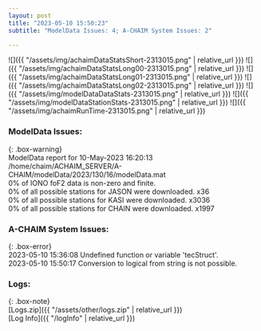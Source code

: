 ```yaml
---
layout: post
title: "2023-05-10 15:50:23"
subtitle: "ModelData Issues: 4; A-CHAIM System Issues: 2"

---
```


![]({{ "/assets/img/achaimDataStatsShort-2313015.png" | relative_url }})
![]({{ "/assets/img/achaimDataStatsLong00-2313015.png" | relative_url }})
![]({{ "/assets/img/achaimDataStatsLong01-2313015.png" | relative_url }})
![]({{ "/assets/img/achaimDataStatsLong02-2313015.png" | relative_url }})
![]({{ "/assets/img/modelDataDataStats-2313015.png" | relative_url }})
![]({{ "/assets/img/modelDataStationStats-2313015.png" | relative_url }})
![]({{ "/assets/img/achaimRunTime-2313015.png" | relative_url }})


### ModelData Issues:  
  
{: .box-warning}  
 ModelData report for 10-May-2023 16:20:13   
 /home/chaim/ACHAIM_SERVER/A-CHAIM/modelData/2023/130/16/modelData.mat   
 0% of IONO foF2 data is non-zero and finite.   
 0% of all possible stations for JASON were downloaded. x36   
 0% of all possible stations for KASI were downloaded. x3036   
 0% of all possible stations for CHAIN were downloaded. x1997   
  
### A-CHAIM System Issues:  
  
{: .box-error}  
2023-05-10 15:36:08 Undefined function or variable 'tecStruct'.  
2023-05-10 15:50:17 Conversion to logical from string is not possible.  

### Logs:  
  
{: .box-note}  
[Logs.zip]({{ "/assets/other/logs.zip" | relative_url }})  
[Log Info]({{ "/logInfo" | relative_url }})  
